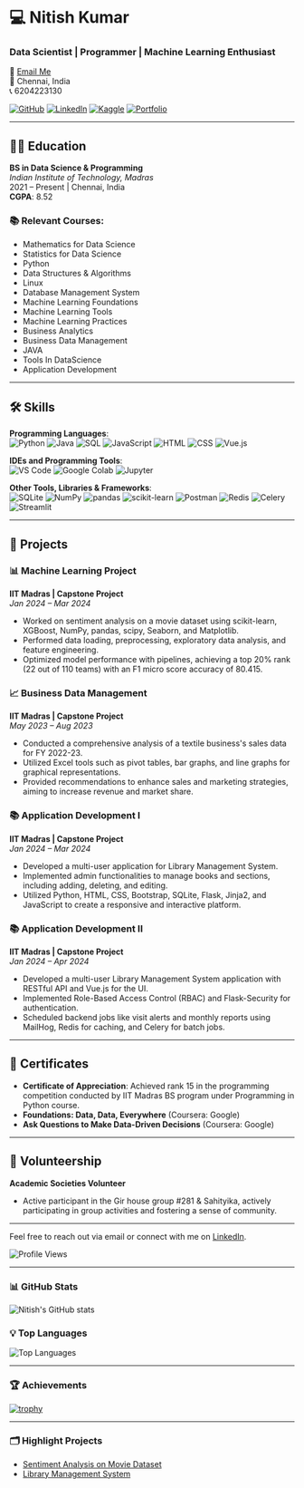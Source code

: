 # 💻 Nitish Kumar

### Data Scientist | Programmer | Machine Learning Enthusiast

📧 [Email Me](mailto:nitishkumar199824@gmail.com)  
📍 Chennai, India  
📞 6204223130  

[![GitHub](https://img.shields.io/badge/GitHub-181717?style=for-the-badge&logo=github&logoColor=white)](https://github.com/Nitish-Kumar-1998/Nitish-Kumar-1998.github.io)
[![LinkedIn](https://img.shields.io/badge/LinkedIn-0077B5?style=for-the-badge&logo=linkedin&logoColor=white)](https://www.linkedin.com/in/nitish-kumar-3134001b4)
[![Kaggle](https://img.shields.io/badge/Kaggle-20BEFF?style=for-the-badge&logo=kaggle&logoColor=white)](https://www.kaggle.com/nitishkumar2498)
[![Portfolio](https://img.shields.io/badge/Portfolio-4285F4?style=for-the-badge&logo=google-chrome&logoColor=white)](https://nitish-kumar-1998.github.io/)

---

## 👨‍🎓 Education

**BS in Data Science & Programming**  
*Indian Institute of Technology, Madras*  
2021 – Present | Chennai, India  
**CGPA**: 8.52

### 📚 Relevant Courses:
- Mathematics for Data Science
- Statistics for Data Science
- Python
- Data Structures & Algorithms
- Linux
- Database Management System
- Machine Learning Foundations
- Machine Learning Tools
- Machine Learning Practices
- Business Analytics
- Business Data Management
- JAVA
- Tools In DataScience
- Application Development

---

## 🛠️ Skills

**Programming Languages**:  
![Python](https://img.shields.io/badge/Python-3776AB?style=for-the-badge&logo=python&logoColor=white)
![Java](https://img.shields.io/badge/Java-007396?style=for-the-badge&logo=java&logoColor=white)
![SQL](https://img.shields.io/badge/SQL-4479A1?style=for-the-badge&logo=postgresql&logoColor=white)
![JavaScript](https://img.shields.io/badge/JavaScript-F7DF1E?style=for-the-badge&logo=javascript&logoColor=black)
![HTML](https://img.shields.io/badge/HTML-E34F26?style=for-the-badge&logo=html5&logoColor=white)
![CSS](https://img.shields.io/badge/CSS-1572B6?style=for-the-badge&logo=css3&logoColor=white)
![Vue.js](https://img.shields.io/badge/Vue.js-4FC08D?style=for-the-badge&logo=vue.js&logoColor=white)

**IDEs and Programming Tools**:  
![VS Code](https://img.shields.io/badge/VS_Code-007ACC?style=for-the-badge&logo=visual-studio-code&logoColor=white)
![Google Colab](https://img.shields.io/badge/Google_Colab-F9AB00?style=for-the-badge&logo=google-colab&logoColor=white)
![Jupyter](https://img.shields.io/badge/Jupyter-F37626?style=for-the-badge&logo=jupyter&logoColor=white)

**Other Tools, Libraries & Frameworks**:  
![SQLite](https://img.shields.io/badge/SQLite-003B57?style=for-the-badge&logo=sqlite&logoColor=white)
![NumPy](https://img.shields.io/badge/NumPy-013243?style=for-the-badge&logo=numpy&logoColor=white)
![pandas](https://img.shields.io/badge/pandas-150458?style=for-the-badge&logo=pandas&logoColor=white)
![scikit-learn](https://img.shields.io/badge/scikit--learn-F7931E?style=for-the-badge&logo=scikit-learn&logoColor=white)
![Postman](https://img.shields.io/badge/Postman-FF6C37?style=for-the-badge&logo=postman&logoColor=white)
![Redis](https://img.shields.io/badge/Redis-DC382D?style=for-the-badge&logo=redis&logoColor=white)
![Celery](https://img.shields.io/badge/Celery-37814A?style=for-the-badge&logo=celery&logoColor=white)
![Streamlit](https://img.shields.io/badge/Streamlit-FF4B4B?style=for-the-badge&logo=streamlit&logoColor=white)

---

## 🚀 Projects

### 📊 Machine Learning Project
**IIT Madras | Capstone Project**  
*Jan 2024 – Mar 2024*  
- Worked on sentiment analysis on a movie dataset using scikit-learn, XGBoost, NumPy, pandas, scipy, Seaborn, and Matplotlib.
- Performed data loading, preprocessing, exploratory data analysis, and feature engineering.
- Optimized model performance with pipelines, achieving a top 20% rank (22 out of 110 teams) with an F1 micro score accuracy of 80.415.

### 📈 Business Data Management
**IIT Madras | Capstone Project**  
*May 2023 – Aug 2023*  
- Conducted a comprehensive analysis of a textile business's sales data for FY 2022-23.
- Utilized Excel tools such as pivot tables, bar graphs, and line graphs for graphical representations.
- Provided recommendations to enhance sales and marketing strategies, aiming to increase revenue and market share.

### 📚 Application Development I
**IIT Madras | Capstone Project**  
*Jan 2024 – Mar 2024*  
- Developed a multi-user application for Library Management System.
- Implemented admin functionalities to manage books and sections, including adding, deleting, and editing.
- Utilized Python, HTML, CSS, Bootstrap, SQLite, Flask, Jinja2, and JavaScript to create a responsive and interactive platform.

### 📚 Application Development II
**IIT Madras | Capstone Project**  
*Jan 2024 – Apr 2024*  
- Developed a multi-user Library Management System application with RESTful API and Vue.js for the UI.
- Implemented Role-Based Access Control (RBAC) and Flask-Security for authentication.
- Scheduled backend jobs like visit alerts and monthly reports using MailHog, Redis for caching, and Celery for batch jobs.

---

## 📜 Certificates

- **Certificate of Appreciation**: Achieved rank 15 in the programming competition conducted by IIT Madras BS program under Programming in Python course.
- **Foundations: Data, Data, Everywhere** (Coursera: Google)
- **Ask Questions to Make Data-Driven Decisions** (Coursera: Google)

---

## 👥 Volunteership

**Academic Societies Volunteer**  
- Active participant in the Gir house group #281 & Sahityika, actively participating in group activities and fostering a sense of community.

---

Feel free to reach out via email or connect with me on [LinkedIn](https://www.linkedin.com/in/nitish-kumar-3134001b4).

![Profile Views](https://komarev.com/ghpvc/?username=Nitish-Kumar-1998&style=flat-square)

---

### 📊 GitHub Stats

![Nitish's GitHub stats](https://github-readme-stats.vercel.app/api?username=Nitish-Kumar-1998&show_icons=true&theme=radical)

### 💡 Top Languages

![Top Languages](https://github-readme-stats.vercel.app/api/top-langs/?username=Nitish-Kumar-1998&layout=compact&theme=radical)

---

### 🏆 Achievements

[![trophy](https://github-profile-trophy.vercel.app/?username=Nitish-Kumar-1998&theme=radical)](https://github.com/ryo-ma/github-profile-trophy)

---

### 🗂️ Highlight Projects

- [Sentiment Analysis on Movie Dataset](https://github.com/Nitish-Kumar-1998/sentiment-analysis-movies)
- [Library Management System](https://github.com/Nitish-Kumar-1998/library-management-system)

